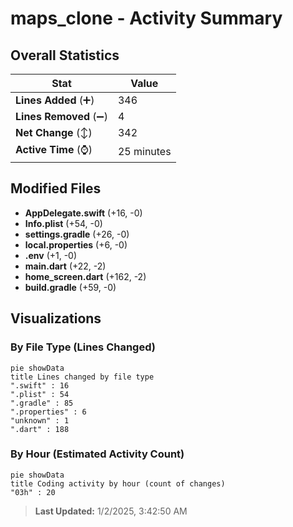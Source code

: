 # maps_clone - Activity Summary 

## Overall Statistics

| Stat                   | Value                                                             |
| ---------------------- | ----------------------------------------------------------------- |
| **Lines Added** (➕)   | 346                                          |
| **Lines Removed** (➖) | 4                                        |
| **Net Change** (↕)    | 342                |
| **Active Time** (⌚)   | 25 minutes |


## Modified Files
- **AppDelegate.swift** (+16, -0)
- **Info.plist** (+54, -0)
- **settings.gradle** (+26, -0)
- **local.properties** (+6, -0)
- **.env** (+1, -0)
- **main.dart** (+22, -2)
- **home_screen.dart** (+162, -2)
- **build.gradle** (+59, -0)

## Visualizations

### By File Type (Lines Changed)

```mermaid
pie showData
title Lines changed by file type
".swift" : 16
".plist" : 54
".gradle" : 85
".properties" : 6
"unknown" : 1
".dart" : 188
```

### By Hour (Estimated Activity Count)

```mermaid
pie showData
title Coding activity by hour (count of changes)
"03h" : 20
```


> **Last Updated:** 1/2/2025, 3:42:50 AM
